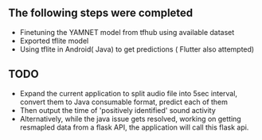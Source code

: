 ## The following steps were completed
- Finetuning the YAMNET model from tfhub using available dataset
- Exported tflite model
- Using tflite in Android( Java) to get predictions ( Flutter also attempted)

## TODO
- Expand the current application to split audio file into 5sec interval, convert them to Java consumable format, predict each of them
- Then output the time of 'positively identified' sound activity
- Alternatively, while the java issue gets resolved, working on getting resmapled data from a flask API, the application will call this flask api.
